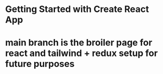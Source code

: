 # Getting Started with Create React App

# main branch is the broiler page for react and tailwind + redux setup for future purposes
